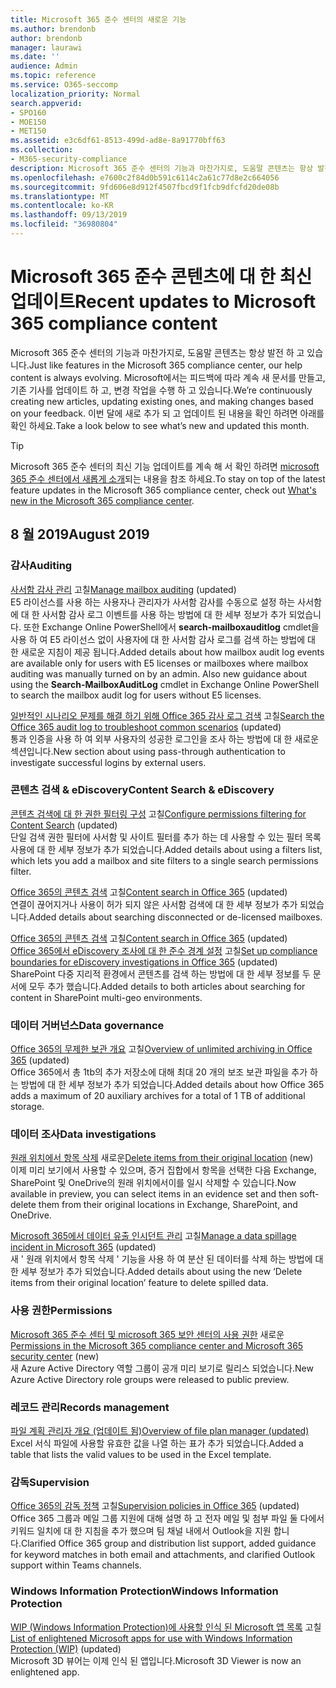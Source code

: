 ```yaml
---
title: Microsoft 365 준수 센터의 새로운 기능
ms.author: brendonb
author: brendonb
manager: laurawi
ms.date: ''
audience: Admin
ms.topic: reference
ms.service: O365-seccomp
localization_priority: Normal
search.appverid:
- SPO160
- MOE150
- MET150
ms.assetid: e3c6df61-8513-499d-ad8e-8a91770bff63
ms.collection:
- M365-security-compliance
description: Microsoft 365 준수 센터의 기능과 마찬가지로, 도움말 콘텐츠는 항상 발전 하 고 있습니다. Microsoft에서는 피드백에 따라 계속 새 문서를 만들고, 기존 기사를 업데이트 하 고, 변경 작업을 수행 하 고 있습니다. 이번 달의 새로운 기능과 업데이트 된 기능에 대해 알아보세요.
ms.openlocfilehash: e7600c2f84d0b591c6114c2a61c77d8e2c664056
ms.sourcegitcommit: 9fd606e8d912f4507fbcd9f1fcb9dfcfd20de08b
ms.translationtype: MT
ms.contentlocale: ko-KR
ms.lasthandoff: 09/13/2019
ms.locfileid: "36980804"
---
```

# <a name="recent-updates-to-microsoft-365-compliance-content"></a><span data-ttu-id="96baf-105">Microsoft 365 준수 콘텐츠에 대 한 최신 업데이트</span><span class="sxs-lookup"><span data-stu-id="96baf-105">Recent updates to Microsoft 365 compliance content</span></span>

<span data-ttu-id="96baf-106">Microsoft 365 준수 센터의 기능과 마찬가지로, 도움말 콘텐츠는 항상 발전 하 고 있습니다.</span><span class="sxs-lookup"><span data-stu-id="96baf-106">Just like features in the Microsoft 365 compliance center, our help content is always evolving.</span></span> <span data-ttu-id="96baf-107">Microsoft에서는 피드백에 따라 계속 새 문서를 만들고, 기존 기사를 업데이트 하 고, 변경 작업을 수행 하 고 있습니다.</span><span class="sxs-lookup"><span data-stu-id="96baf-107">We’re continuously creating new articles, updating existing ones, and making changes based on your feedback.</span></span> <span data-ttu-id="96baf-108">이번 달에 새로 추가 되 고 업데이트 된 내용을 확인 하려면 아래를 확인 하세요.</span><span class="sxs-lookup"><span data-stu-id="96baf-108">Take a look below to see what’s new and updated this month.</span></span>

> [!TIP]
> <span data-ttu-id="96baf-109">Microsoft 365 준수 센터의 최신 기능 업데이트를 계속 해 서 확인 하려면 [microsoft 365 준수 센터에서 새롭게 소개](whats-new.md)되는 내용을 참조 하세요.</span><span class="sxs-lookup"><span data-stu-id="96baf-109">To stay on top of the latest feature updates in the Microsoft 365 compliance center, check out [What's new in the Microsoft 365 compliance center](whats-new.md).</span></span>

## <a name="august-2019"></a><span data-ttu-id="96baf-110">8 월 2019</span><span class="sxs-lookup"><span data-stu-id="96baf-110">August 2019</span></span>

### <a name="auditing"></a><span data-ttu-id="96baf-111">감사</span><span class="sxs-lookup"><span data-stu-id="96baf-111">Auditing</span></span>

<span data-ttu-id="96baf-112">[사서함 감사 관리](enable-mailbox-auditing.md#more-information) 고칠</span><span class="sxs-lookup"><span data-stu-id="96baf-112">[Manage mailbox auditing](enable-mailbox-auditing.md#more-information) (updated)</span></span><br><span data-ttu-id="96baf-113">E5 라이선스를 사용 하는 사용자나 관리자가 사서함 감사를 수동으로 설정 하는 사서함에 대 한 사서함 감사 로그 이벤트를 사용 하는 방법에 대 한 세부 정보가 추가 되었습니다. 또한 Exchange Online PowerShell에서 **search-mailboxauditlog** cmdlet을 사용 하 여 E5 라이선스 없이 사용자에 대 한 사서함 감사 로그를 검색 하는 방법에 대 한 새로운 지침이 제공 됩니다.</span><span class="sxs-lookup"><span data-stu-id="96baf-113">Added details about how mailbox audit log events are available only for users with E5 licenses or mailboxes where mailbox auditing was manually turned on by an admin. Also new guidance about using the **Search-MailboxAuditLog** cmdlet in Exchange Online PowerShell to search the mailbox audit log for users without E5 licenses.</span></span>

<span data-ttu-id="96baf-114">[일반적인 시나리오 문제를 해결 하기 위해 Office 365 감사 로그 검색](auditing-troubleshooting-scenarios.md#investigate-why-there-was-a-successful-login-by-a-user-outside-your-organization) 고칠</span><span class="sxs-lookup"><span data-stu-id="96baf-114">[Search the Office 365 audit log to troubleshoot common scenarios](auditing-troubleshooting-scenarios.md#investigate-why-there-was-a-successful-login-by-a-user-outside-your-organization) (updated)</span></span><br><span data-ttu-id="96baf-115">통과 인증을 사용 하 여 외부 사용자의 성공한 로그인을 조사 하는 방법에 대 한 새로운 섹션입니다.</span><span class="sxs-lookup"><span data-stu-id="96baf-115">New section about using pass-through authentication to investigate successful logins by external users.</span></span>

### <a name="content-search--ediscovery"></a><span data-ttu-id="96baf-116">콘텐츠 검색 & eDiscovery</span><span class="sxs-lookup"><span data-stu-id="96baf-116">Content Search & eDiscovery</span></span>

<span data-ttu-id="96baf-117">[콘텐츠 검색에 대 한 권한 필터링 구성](permissions-filtering-for-content-search.md#using-a-filters-list-to-combine-filter-types) 고칠</span><span class="sxs-lookup"><span data-stu-id="96baf-117">[Configure permissions filtering for Content Search](permissions-filtering-for-content-search.md#using-a-filters-list-to-combine-filter-types) (updated)</span></span><br><span data-ttu-id="96baf-118">단일 검색 권한 필터에 사서함 및 사이트 필터를 추가 하는 데 사용할 수 있는 필터 목록 사용에 대 한 세부 정보가 추가 되었습니다.</span><span class="sxs-lookup"><span data-stu-id="96baf-118">Added details about using a filters list, which lets you add a mailbox and site filters to a single search permissions filter.</span></span>

<span data-ttu-id="96baf-119">[Office 365의 콘텐츠 검색](content-search.md#searching-disconnected-or-de-licensed-mailboxes) 고칠</span><span class="sxs-lookup"><span data-stu-id="96baf-119">[Content search in Office 365](content-search.md#searching-disconnected-or-de-licensed-mailboxes) (updated)</span></span><br><span data-ttu-id="96baf-120">연결이 끊어지거나 사용이 허가 되지 않은 사서함 검색에 대 한 세부 정보가 추가 되었습니다.</span><span class="sxs-lookup"><span data-stu-id="96baf-120">Added details about searching disconnected or de-licensed mailboxes.</span></span>

<span data-ttu-id="96baf-121">[Office 365의 콘텐츠 검색](content-search.md#searching-for-content-in-a-sharepoint-multi-geo-environment) 고칠</span><span class="sxs-lookup"><span data-stu-id="96baf-121">[Content search in Office 365](content-search.md#searching-for-content-in-a-sharepoint-multi-geo-environment) (updated)</span></span><br>
<span data-ttu-id="96baf-122">[Office 365에서 eDiscovery 조사에 대 한 준수 경계 설정](set-up-compliance-boundaries.md#searching-and-exporting-content-in-multi-geo-environments) 고칠</span><span class="sxs-lookup"><span data-stu-id="96baf-122">[Set up compliance boundaries for eDiscovery investigations in Office 365](set-up-compliance-boundaries.md#searching-and-exporting-content-in-multi-geo-environments) (updated)</span></span><br><span data-ttu-id="96baf-123">SharePoint 다중 지리적 환경에서 콘텐츠를 검색 하는 방법에 대 한 세부 정보를 두 문서에 모두 추가 했습니다.</span><span class="sxs-lookup"><span data-stu-id="96baf-123">Added details to both articles about searching for content in SharePoint multi-geo environments.</span></span>

### <a name="data-governance"></a><span data-ttu-id="96baf-124">데이터 거버넌스</span><span class="sxs-lookup"><span data-stu-id="96baf-124">Data governance</span></span>

<span data-ttu-id="96baf-125">[Office 365의 무제한 보관 개요](unlimited-archiving.md#how-auto-expanding-archiving-works) 고칠</span><span class="sxs-lookup"><span data-stu-id="96baf-125">[Overview of unlimited archiving in Office 365](unlimited-archiving.md#how-auto-expanding-archiving-works) (updated)</span></span><br><span data-ttu-id="96baf-126">Office 365에서 총 1tb의 추가 저장소에 대해 최대 20 개의 보조 보관 파일을 추가 하는 방법에 대 한 세부 정보가 추가 되었습니다.</span><span class="sxs-lookup"><span data-stu-id="96baf-126">Added details about how Office 365 adds a maximum of 20 auxiliary archives for a total of 1 TB of additional storage.</span></span>

### <a name="data-investigations"></a><span data-ttu-id="96baf-127">데이터 조사</span><span class="sxs-lookup"><span data-stu-id="96baf-127">Data investigations</span></span>

<span data-ttu-id="96baf-128">[원래 위치에서 항목 삭제](datainvestigations/delete-items-from-original-locations.md) 새로운</span><span class="sxs-lookup"><span data-stu-id="96baf-128">[Delete items from their original location](datainvestigations/delete-items-from-original-locations.md) (new)</span></span><br><span data-ttu-id="96baf-129">이제 미리 보기에서 사용할 수 있으며, 증거 집합에서 항목을 선택한 다음 Exchange, SharePoint 및 OneDrive의 원래 위치에서이를 일시 삭제할 수 있습니다.</span><span class="sxs-lookup"><span data-stu-id="96baf-129">Now available in preview, you can select items in an evidence set and then soft-delete them from their original locations in Exchange, SharePoint, and OneDrive.</span></span>

<span data-ttu-id="96baf-130">[Microsoft 365에서 데이터 유출 인시던트 관리](datainvestigations/manage-data-spillage-incidents.md#step-4-delete-the-spilled-data) 고칠</span><span class="sxs-lookup"><span data-stu-id="96baf-130">[Manage a data spillage incident in Microsoft 365](datainvestigations/manage-data-spillage-incidents.md#step-4-delete-the-spilled-data) (updated)</span></span><br><span data-ttu-id="96baf-131">새 ' 원래 위치에서 항목 삭제 ' 기능을 사용 하 여 분산 된 데이터를 삭제 하는 방법에 대 한 세부 정보가 추가 되었습니다.</span><span class="sxs-lookup"><span data-stu-id="96baf-131">Added details about using the new ‘Delete items from their original location’ feature to delete spilled data.</span></span>

### <a name="permissions"></a><span data-ttu-id="96baf-132">사용 권한</span><span class="sxs-lookup"><span data-stu-id="96baf-132">Permissions</span></span>

<span data-ttu-id="96baf-133">[Microsoft 365 준수 센터 및 microsoft 365 보안 센터의 사용 권한](permissions-microsoft-365-compliance-security.md) 새로운</span><span class="sxs-lookup"><span data-stu-id="96baf-133">[Permissions in the Microsoft 365 compliance center and Microsoft 365 security center](permissions-microsoft-365-compliance-security.md) (new)</span></span><br><span data-ttu-id="96baf-134">새 Azure Active Directory 역할 그룹이 공개 미리 보기로 릴리스 되었습니다.</span><span class="sxs-lookup"><span data-stu-id="96baf-134">New Azure Active Directory role groups were released to public preview.</span></span>

### <a name="records-management"></a><span data-ttu-id="96baf-135">레코드 관리</span><span class="sxs-lookup"><span data-stu-id="96baf-135">Records management</span></span>

[<span data-ttu-id="96baf-136">파일 계획 관리자 개요 (업데이트 됨)</span><span class="sxs-lookup"><span data-stu-id="96baf-136">Overview of file plan manager (updated)</span></span>](file-plan-manager.md#export-all-existing-retention-labels-to-analyze-andor-perform-offline-reviews)<br><span data-ttu-id="96baf-137">Excel 서식 파일에 사용할 유효한 값을 나열 하는 표가 추가 되었습니다.</span><span class="sxs-lookup"><span data-stu-id="96baf-137">Added a table that lists the valid values to be used in the Excel template.</span></span>

### <a name="supervision"></a><span data-ttu-id="96baf-138">감독</span><span class="sxs-lookup"><span data-stu-id="96baf-138">Supervision</span></span>

<span data-ttu-id="96baf-139">[Office 365의 감독 정책](supervision-policies.md) 고칠</span><span class="sxs-lookup"><span data-stu-id="96baf-139">[Supervision policies in Office 365](supervision-policies.md) (updated)</span></span><br><span data-ttu-id="96baf-140">Office 365 그룹과 메일 그룹 지원에 대해 설명 하 고 전자 메일 및 첨부 파일 둘 다에서 키워드 일치에 대 한 지침을 추가 했으며 팀 채널 내에서 Outlook을 지원 합니다.</span><span class="sxs-lookup"><span data-stu-id="96baf-140">Clarified Office 365 group and distribution list support, added guidance for keyword matches in both email and attachments, and clarified Outlook support within Teams channels.</span></span>

### <a name="windows-information-protection"></a><span data-ttu-id="96baf-141">Windows Information Protection</span><span class="sxs-lookup"><span data-stu-id="96baf-141">Windows Information Protection</span></span>

<span data-ttu-id="96baf-142">[WIP (Windows Information Protection)에 사용할 인식 된 Microsoft 앱 목록](https://docs.microsoft.com/windows/security/information-protection/windows-information-protection/enlightened-microsoft-apps-and-wip) 고칠</span><span class="sxs-lookup"><span data-stu-id="96baf-142">[List of enlightened Microsoft apps for use with Windows Information Protection (WIP)](https://docs.microsoft.com/windows/security/information-protection/windows-information-protection/enlightened-microsoft-apps-and-wip) (updated)</span></span> <br><span data-ttu-id="96baf-143">Microsoft 3D 뷰어는 이제 인식 된 앱입니다.</span><span class="sxs-lookup"><span data-stu-id="96baf-143">Microsoft 3D Viewer is now an enlightened app.</span></span>
